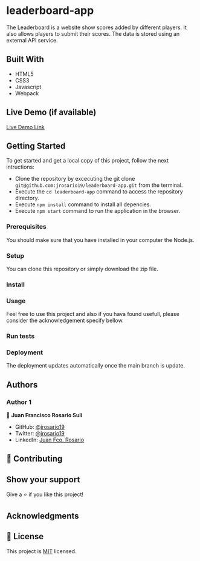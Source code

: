 # leaderboard-app
The Leaderboard  is a website show scores added by different players. It also allows players to submit their scores. The data is stored using an external API service.

## Built With
- HTML5
- CSS3
- Javascript
- Webpack

## Live Demo (if available)

[Live Demo Link](https://jrosario19.github.io/leaderboard-app/)

## Getting Started
To get started and get a local copy of this project, follow the next intructions:
- Clone the repository by excecuting the git clone ```git@github.com:jrosario19/leaderboard-app.git``` from the terminal.
- Execute the ```cd leaderboard-app``` command to access the repository directory.
- Execute ```npm install``` command to install all depencies.
- Execute ```npm start``` command to run the application in the browser.

### Prerequisites
You should make sure that you have installed in your computer the Node.js.

### Setup
You can clone this repository or simply download the zip file.

### Install


### Usage
Feel free to use this project and also if you hava found usefull, please consider the acknowledgement specify bellow.

### Run tests

### Deployment
The deployment updates automatically once the main branch is update.

## Authors

### Author 1

👤 **Juan Francisco Rosario Suli**

- GitHub: [@jrosario19](https://github.com/jrosario19)
- Twitter: [@jrosario19](https://twitter.com/jrosario19)
- LinkedIn: [Juan Fco. Rosario](https://linkedin.com/in/juan-francisco-rosario-suli-44595051)




## 🤝 Contributing

## Show your support
Give a ⭐️ if you like this project!

## Acknowledgments

## 📝 License
This project is [MIT](./MIT.md) licensed.
